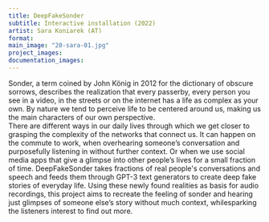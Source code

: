 ```yaml
---
title: DeepFakeSonder 
subtitle: Interactive installation (2022)
artist: Sara Koniarek (AT)
format: 
main_image: "20-sara-01.jpg"
project_images:
documentation_images:
---
```


Sonder, a term coined by John König in 2012 for the dictionary of obscure sorrows, describes the realization that every passerby, every person you see in a video, in the streets or on the internet has a life as complex as your own. By nature we tend to perceive life to be centered around us, making us the main characters of our own perspective.  <br>
There are different ways in our daily lives through which we get closer to grasping the complexity of the networks that connect us. It can happen on the commute to work, when overhearing someone’s conversation and purposefully listening in without further context. Or when we use social media apps that give a glimpse into other people’s lives for a small fraction of time. DeepFakeSonder takes fractions of real people's conversations and speech and feeds them through GPT-3 text generators to create deep fake stories of everyday life. Using these newly found realities as basis for audio recordings, this project aims to recreate the feeling of sonder and hearing just glimpses of someone else’s story without much context, whilesparking the listeners interest to find out more. 
